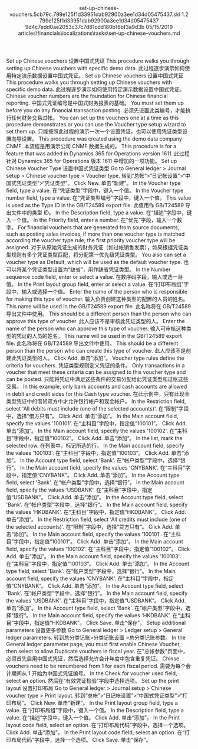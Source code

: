 <?xml version="1.0" encoding="UTF-8"?>
<xliff xmlns:logoport="urn:logoport:xliffeditor:xliff-extras:1.0" xmlns:tilt="urn:logoport:xliffeditor:tilt-non-translatables:1.0" xmlns:xsi="http://www.w3.org/2001/XMLSchema-instance" xmlns="urn:oasis:names:tc:xliff:document:1.2" xmlns:xliffext="urn:microsoft:content:schema:xliffextensions" version="1.2" xsi:schemaLocation="urn:oasis:names:tc:xliff:document:1.2 xliff-core-1.2-transitional.xsd">
  <file datatype="xml" source-language="en-US" original="set-up-chinese-vouchers.md" target-language="zh-CN">
    <header>
      <tool tool-company="Microsoft" tool-version="1.0-7889195" tool-name="mdxliff" tool-id="mdxliff"/>
      <xliffext:skl_file_name>set-up-chinese-vouchers.5cb79c.799e125f1d33951dab92900a3ee1d34d05475437.skl</xliffext:skl_file_name>
      <xliffext:version>1.2</xliffext:version>
      <xliffext:ms.openlocfilehash>799e125f1d33951dab92900a3ee1d34d05475437</xliffext:ms.openlocfilehash>
      <xliffext:ms.sourcegitcommit>9d4c7edd0ae2053c37c7d81cdd180b16bf3a9d3b</xliffext:ms.sourcegitcommit>
      <xliffext:ms.lasthandoff>05/15/2019</xliffext:ms.lasthandoff>
      <xliffext:ms.openlocfilepath>articles\financials\localizations\tasks\set-up-chinese-vouchers.md</xliffext:ms.openlocfilepath>
    </header>
    <body>
      <group extype="content" id="content">
        <trans-unit xml:space="preserve" translate="yes" id="101" restype="x-metadata">
          <source>Set up Chinese vouchers</source>
        <target logoport:matchpercent="101" state="translated" state-qualifier="leveraged-tm">设置中国式凭证</target></trans-unit>
        <trans-unit xml:space="preserve" translate="yes" id="102" restype="x-metadata">
          <source>This procedure walks you through setting up Chinese vouchers with specific demo data.</source>
        <target logoport:matchpercent="101" state="translated" state-qualifier="leveraged-tm">此过程逐步演示如何使用特定演示数据设置中国式凭证。</target></trans-unit>
        <trans-unit xml:space="preserve" translate="yes" id="103">
          <source>Set up Chinese vouchers</source>
        <target logoport:matchpercent="101" state="translated" state-qualifier="leveraged-tm">设置中国式凭证</target></trans-unit>
        <trans-unit xml:space="preserve" translate="yes" id="104">
          <source>This procedure walks you through setting up Chinese vouchers with specific demo data.</source>
        <target logoport:matchpercent="101" state="translated" state-qualifier="leveraged-tm">此过程逐步演示如何使用特定演示数据设置中国式凭证。</target></trans-unit>
        <trans-unit xml:space="preserve" translate="yes" id="105">
          <source>Chinese voucher numbers are the foundation for Chinese financial reporting.</source>
        <target logoport:matchpercent="101" state="translated" state-qualifier="leveraged-tm">中国式凭证编号是中国式财务报表的基础。</target></trans-unit>
        <trans-unit xml:space="preserve" translate="yes" id="106">
          <source>You must set them up before you do any financial transaction posting.</source>
        <target logoport:matchpercent="101" state="translated" state-qualifier="leveraged-tm">必须先设置此类编号，才能执行任何财务交易过帐。</target></trans-unit>
        <trans-unit xml:space="preserve" translate="yes" id="107">
          <source>You can set up the vouchers one at a time as this procedure demonstrates or you can use the Voucher type setup wizard to set them up.</source>
        <target logoport:matchpercent="101" state="translated" state-qualifier="leveraged-tm">只能按照此过程的演示一次一个设置凭证，也可以使用凭证类型设置向导设置。</target></trans-unit>
        <trans-unit xml:space="preserve" translate="yes" id="108">
          <source>This procedure was created using the demo data company CNMF.</source>
        <target logoport:matchpercent="101" state="translated" state-qualifier="leveraged-tm">本流程是用演示公司 CNMF 数据生成的。</target></trans-unit>
        <trans-unit xml:space="preserve" translate="yes" id="109">
          <source>This procedure is for a feature that was added in Dynamics 365 for Operations version 1611.</source>
        <target logoport:matchpercent="101" state="translated" state-qualifier="leveraged-tm">此过程针对 Dynamics 365 for Operations 版本 1611 中增加的一项功能。</target></trans-unit>
        <trans-unit xml:space="preserve" translate="yes" id="110">
          <source>Set up Chinese Voucher Type</source>
        <target logoport:matchpercent="101" state="translated" state-qualifier="leveraged-tm">设置中国式凭证类型</target></trans-unit>
        <trans-unit xml:space="preserve" translate="yes" id="111">
          <source>Go to General ledger &gt; Journal setup &gt; Chinese voucher type &gt; Voucher type.</source>
        <target logoport:matchpercent="101" state="translated" state-qualifier="leveraged-tm">转到“总帐”&gt;“日记帐设置”&gt;“中国式凭证类型”&gt;“凭证类型”。</target></trans-unit>
        <trans-unit xml:space="preserve" translate="yes" id="112">
          <source>Click New.</source>
        <target logoport:matchpercent="101" state="translated" state-qualifier="leveraged-tm">单击“新建”。</target></trans-unit>
        <trans-unit xml:space="preserve" translate="yes" id="113">
          <source>In the Voucher type field, type a value.</source>
        <target logoport:matchpercent="101" state="translated" state-qualifier="leveraged-tm">在“凭证类型”字段中，键入一个值。</target></trans-unit>
        <trans-unit xml:space="preserve" translate="yes" id="114">
          <source>In the Voucher type number field, type a value.</source>
        <target logoport:matchpercent="101" state="translated" state-qualifier="leveraged-tm">在“凭证类型编号”字段中，键入一个值。</target></trans-unit>
        <trans-unit xml:space="preserve" translate="yes" id="115">
          <source>This value is used as the Type ID in the GB/T24589 export file.</source>
        <target logoport:matchpercent="101" state="translated" state-qualifier="leveraged-tm">此值用作 GB/T24589 导出文件中的类型 ID。</target></trans-unit>
        <trans-unit xml:space="preserve" translate="yes" id="116">
          <source>In the Description field, type a value.</source>
        <target logoport:matchpercent="101" state="translated" state-qualifier="leveraged-tm">在“描述”字段中，键入一个值。</target></trans-unit>
        <trans-unit xml:space="preserve" translate="yes" id="117">
          <source>In the Priority field, enter a number.</source>
        <target logoport:matchpercent="101" state="translated" state-qualifier="leveraged-tm">在“优先”字段，输入一个数字。</target></trans-unit>
        <trans-unit xml:space="preserve" translate="yes" id="118">
          <source>For financial vouchers that are generated from source documents, such as posting sales invoices, if more than one voucher type is matched according the voucher type rule, the first priority voucher type will be assigned.</source>
        <target logoport:matchpercent="101" state="translated" state-qualifier="leveraged-tm">对于从原始凭证生成的财务凭证（如过帐销售发票），如果根据凭证类型规则有多个凭证类型匹配，将分配第一优先级凭证类型。</target></trans-unit>
        <trans-unit xml:space="preserve" translate="yes" id="119">
          <source>You also can set a voucher type as Default, which will be used as the default voucher type.</source>
        <target logoport:matchpercent="101" state="translated" state-qualifier="leveraged-tm">也可以将某个凭证类型设置为“缺省”，用作缺省凭证类型。</target></trans-unit>
        <trans-unit xml:space="preserve" translate="yes" id="120">
          <source>In the Number sequence code field, enter or select a value.</source>
        <target logoport:matchpercent="101" state="translated" state-qualifier="leveraged-tm">在数序码字段，输入或选一哥值。</target></trans-unit>
        <trans-unit xml:space="preserve" translate="yes" id="121">
          <source>In the Print layout group field, enter or select a value.</source>
        <target logoport:matchpercent="101" state="translated" state-qualifier="leveraged-tm">在“打印布局组”字段中，输入或选择一个值。</target></trans-unit>
        <trans-unit xml:space="preserve" translate="yes" id="122">
          <source>Enter the name of the person who is responsible for making this type of voucher.</source>
        <target logoport:matchpercent="101" state="translated" state-qualifier="leveraged-tm">输入负责创建这种类型的配置的人员的姓名。</target></trans-unit>
        <trans-unit xml:space="preserve" translate="yes" id="123">
          <source>This name will be used in the GB/T24589 export file.</source>
        <target logoport:matchpercent="101" state="translated" state-qualifier="leveraged-tm">此名称将在 GB/T24589 导出文件中使用。</target></trans-unit>
        <trans-unit xml:space="preserve" translate="yes" id="124">
          <source>This should be a different person than the person who can approve this type of voucher.</source>
        <target logoport:matchpercent="101" state="translated" state-qualifier="leveraged-tm">此人应该不是审核此凭证类型的人。</target></trans-unit>
        <trans-unit xml:space="preserve" translate="yes" id="125">
          <source>Enter the name of the person who can approve this type of voucher.</source>
        <target logoport:matchpercent="101" state="translated" state-qualifier="leveraged-tm">输入可审核这种类型的凭证的人员的姓名。</target></trans-unit>
        <trans-unit xml:space="preserve" translate="yes" id="126">
          <source>This name will be used in the GB/T24589 export file.</source>
        <target logoport:matchpercent="101" state="translated" state-qualifier="leveraged-tm">此名称将在 GB/T24589 导出文件中使用。</target></trans-unit>
        <trans-unit xml:space="preserve" translate="yes" id="127">
          <source>This should be a different person than the person who can create this type of voucher.</source>
        <target logoport:matchpercent="101" state="translated" state-qualifier="leveraged-tm">此人应该不是创建此凭证类型的人。</target></trans-unit>
        <trans-unit xml:space="preserve" translate="yes" id="128">
          <source>Click Add.</source>
        <target logoport:matchpercent="101" state="translated" state-qualifier="leveraged-tm">单击“添加”。</target></trans-unit>
        <trans-unit xml:space="preserve" translate="yes" id="129">
          <source>Voucher type rules define the criteria for vouchers.</source>
        <target logoport:matchpercent="101" state="translated" state-qualifier="leveraged-tm">凭证类型规则定义凭证的条件。</target></trans-unit>
        <trans-unit xml:space="preserve" translate="yes" id="130">
          <source>Only transactions in a voucher that meet these criteria can be assigned to this voucher type and can be posted.</source>
        <target logoport:matchpercent="101" state="translated" state-qualifier="leveraged-tm">只能将凭证中满足这些条件的交易分配给此凭证类型和过帐这些交易。</target></trans-unit>
        <trans-unit xml:space="preserve" translate="yes" id="131">
          <source>In this example, only bank accounts and cash accounts are allowed in debit and credit sides for this Cash type voucher.</source>
        <target logoport:matchpercent="101" state="translated" state-qualifier="leveraged-tm">在此示例中，只有此现金类型凭证中的借贷双方中才允许银行帐户和现金帐户。</target></trans-unit>
        <trans-unit xml:space="preserve" translate="yes" id="132">
          <source>In the Restriction field, select 'All debits must include (one of the selected accounts)'.</source>
        <target logoport:matchpercent="101" state="translated" state-qualifier="leveraged-tm">在“限制”字段中，选择“借方只有”。</target></trans-unit>
        <trans-unit xml:space="preserve" translate="yes" id="133">
          <source>Click Add.</source>
        <target logoport:matchpercent="101" state="translated" state-qualifier="leveraged-tm">单击“添加”。</target></trans-unit>
        <trans-unit xml:space="preserve" translate="yes" id="134">
          <source>In the Main account field, specify the values '100101'.</source>
        <target logoport:matchpercent="101" state="translated" state-qualifier="leveraged-tm">在“主科目”字段中，指定值“100101”。</target></trans-unit>
        <trans-unit xml:space="preserve" translate="yes" id="135">
          <source>Click Add.</source>
        <target logoport:matchpercent="101" state="translated" state-qualifier="leveraged-tm">单击“添加”。</target></trans-unit>
        <trans-unit xml:space="preserve" translate="yes" id="136">
          <source>In the Main account field, specify the values '100102'.</source>
        <target logoport:matchpercent="101" state="translated" state-qualifier="leveraged-tm">在“主科目”字段中，指定值“100102”。</target></trans-unit>
        <trans-unit xml:space="preserve" translate="yes" id="137">
          <source>Click Add.</source>
        <target logoport:matchpercent="101" state="translated" state-qualifier="leveraged-tm">单击“添加”。</target></trans-unit>
        <trans-unit xml:space="preserve" translate="yes" id="138">
          <source>In the list, mark the selected row.</source>
        <target logoport:matchpercent="101" state="translated" state-qualifier="leveraged-tm">在列表中，标记所选的行。</target></trans-unit>
        <trans-unit xml:space="preserve" translate="yes" id="139">
          <source>In the Main account field, specify the values '100103'.</source>
        <target logoport:matchpercent="101" state="translated" state-qualifier="leveraged-tm">在“主科目”字段中，指定值“100103”。</target></trans-unit>
        <trans-unit xml:space="preserve" translate="yes" id="140">
          <source>Click Add.</source>
        <target logoport:matchpercent="101" state="translated" state-qualifier="leveraged-tm">单击“添加”。</target></trans-unit>
        <trans-unit xml:space="preserve" translate="yes" id="141">
          <source>In the Account type field, select 'Bank'.</source>
        <target logoport:matchpercent="101" state="translated" state-qualifier="leveraged-tm">在“帐户类型”字段中，选择“银行”。</target></trans-unit>
        <trans-unit xml:space="preserve" translate="yes" id="142">
          <source>In the Main account field, specify the values 'CNYBANK'.</source>
        <target logoport:matchpercent="101" state="translated" state-qualifier="leveraged-tm">在“主科目”字段中，指定值“CNYBANK”。</target></trans-unit>
        <trans-unit xml:space="preserve" translate="yes" id="143">
          <source>Click Add.</source>
        <target logoport:matchpercent="101" state="translated" state-qualifier="leveraged-tm">单击“添加”。</target></trans-unit>
        <trans-unit xml:space="preserve" translate="yes" id="144">
          <source>In the Account type field, select 'Bank'.</source>
        <target logoport:matchpercent="101" state="translated" state-qualifier="leveraged-tm">在“帐户类型”字段中，选择“银行”。</target></trans-unit>
        <trans-unit xml:space="preserve" translate="yes" id="145">
          <source>In the Main account field, specify the values 'USDBANK'.</source>
        <target logoport:matchpercent="101" state="translated" state-qualifier="leveraged-tm">在“主科目”字段中，指定值“USDBANK”。</target></trans-unit>
        <trans-unit xml:space="preserve" translate="yes" id="146">
          <source>Click Add.</source>
        <target logoport:matchpercent="101" state="translated" state-qualifier="leveraged-tm">单击“添加”。</target></trans-unit>
        <trans-unit xml:space="preserve" translate="yes" id="147">
          <source>In the Account type field, select 'Bank'.</source>
        <target logoport:matchpercent="101" state="translated" state-qualifier="leveraged-tm">在“帐户类型”字段中，选择“银行”。</target></trans-unit>
        <trans-unit xml:space="preserve" translate="yes" id="148">
          <source>In the Main account field, specify the values 'HKDBANK'.</source>
        <target logoport:matchpercent="101" state="translated" state-qualifier="leveraged-tm">在“主科目”字段中，指定值“HKDBANK”。</target></trans-unit>
        <trans-unit xml:space="preserve" translate="yes" id="149">
          <source>Click Add.</source>
        <target logoport:matchpercent="101" state="translated" state-qualifier="leveraged-tm">单击“添加”。</target></trans-unit>
        <trans-unit xml:space="preserve" translate="yes" id="150">
          <source>In the Restriction field, select 'All credits must include (one of the selected accounts)'.</source>
        <target logoport:matchpercent="101" state="translated" state-qualifier="leveraged-tm">在“限制”字段中，选择“贷方只有”。</target></trans-unit>
        <trans-unit xml:space="preserve" translate="yes" id="151">
          <source>Click Add.</source>
        <target logoport:matchpercent="101" state="translated" state-qualifier="leveraged-tm">单击“添加”。</target></trans-unit>
        <trans-unit xml:space="preserve" translate="yes" id="152">
          <source>In the Main account field, specify the values '100101'.</source>
        <target logoport:matchpercent="101" state="translated" state-qualifier="leveraged-tm">在“主科目”字段中，指定值“100101”。</target></trans-unit>
        <trans-unit xml:space="preserve" translate="yes" id="153">
          <source>Click Add.</source>
        <target logoport:matchpercent="101" state="translated" state-qualifier="leveraged-tm">单击“添加”。</target></trans-unit>
        <trans-unit xml:space="preserve" translate="yes" id="154">
          <source>In the Main account field, specify the values '100102'.</source>
        <target logoport:matchpercent="101" state="translated" state-qualifier="leveraged-tm">在“主科目”字段中，指定值“100102”。</target></trans-unit>
        <trans-unit xml:space="preserve" translate="yes" id="155">
          <source>Click Add.</source>
        <target logoport:matchpercent="101" state="translated" state-qualifier="leveraged-tm">单击“添加”。</target></trans-unit>
        <trans-unit xml:space="preserve" translate="yes" id="156">
          <source>In the Main account field, specify the values '100103'.</source>
        <target logoport:matchpercent="101" state="translated" state-qualifier="leveraged-tm">在“主科目”字段中，指定值“100103”。</target></trans-unit>
        <trans-unit xml:space="preserve" translate="yes" id="157">
          <source>Click Add.</source>
        <target logoport:matchpercent="101" state="translated" state-qualifier="leveraged-tm">单击“添加”。</target></trans-unit>
        <trans-unit xml:space="preserve" translate="yes" id="158">
          <source>In the Account type field, select 'Bank'.</source>
        <target logoport:matchpercent="101" state="translated" state-qualifier="leveraged-tm">在“帐户类型”字段中，选择“银行”。</target></trans-unit>
        <trans-unit xml:space="preserve" translate="yes" id="159">
          <source>In the Main account field, specify the values 'CNYBANK'.</source>
        <target logoport:matchpercent="101" state="translated" state-qualifier="leveraged-tm">在“主科目”字段中，指定值“CNYBANK”。</target></trans-unit>
        <trans-unit xml:space="preserve" translate="yes" id="160">
          <source>Click Add.</source>
        <target logoport:matchpercent="101" state="translated" state-qualifier="leveraged-tm">单击“添加”。</target></trans-unit>
        <trans-unit xml:space="preserve" translate="yes" id="161">
          <source>In the Account type field, select 'Bank'.</source>
        <target logoport:matchpercent="101" state="translated" state-qualifier="leveraged-tm">在“帐户类型”字段中，选择“银行”。</target></trans-unit>
        <trans-unit xml:space="preserve" translate="yes" id="162">
          <source>In the Main account field, specify the values 'USDBANK'.</source>
        <target logoport:matchpercent="101" state="translated" state-qualifier="leveraged-tm">在“主科目”字段中，指定值“USDBANK”。</target></trans-unit>
        <trans-unit xml:space="preserve" translate="yes" id="163">
          <source>Click Add.</source>
        <target logoport:matchpercent="101" state="translated" state-qualifier="leveraged-tm">单击“添加”。</target></trans-unit>
        <trans-unit xml:space="preserve" translate="yes" id="164">
          <source>In the Account type field, select 'Bank'.</source>
        <target logoport:matchpercent="101" state="translated" state-qualifier="leveraged-tm">在“帐户类型”字段中，选择“银行”。</target></trans-unit>
        <trans-unit xml:space="preserve" translate="yes" id="165">
          <source>In the Main account field, specify the values 'HKDBANK'.</source>
        <target logoport:matchpercent="101" state="translated" state-qualifier="leveraged-tm">在“主科目”字段中，指定值“HKDBANK”。</target></trans-unit>
        <trans-unit xml:space="preserve" translate="yes" id="166">
          <source>Click Save.</source>
        <target logoport:matchpercent="101" state="translated" state-qualifier="leveraged-tm">单击“保存”。</target></trans-unit>
        <trans-unit xml:space="preserve" translate="yes" id="167">
          <source>Setup additional parameters</source>
        <target logoport:matchpercent="101" state="translated" state-qualifier="leveraged-tm">设置更多参数</target></trans-unit>
        <trans-unit xml:space="preserve" translate="yes" id="168">
          <source>Go to General ledger &gt; Ledger setup &gt; General ledger parameters.</source>
        <target logoport:matchpercent="101" state="translated" state-qualifier="leveraged-tm">转到总分类记账&gt;分类记账设置 &gt;总分类记账参数。</target></trans-unit>
        <trans-unit xml:space="preserve" translate="yes" id="169">
          <source>In the General ledger parameter page, you must first enable Chinese Voucher, then select to allow Duplicate vouchers in fiscal year.</source>
        <target logoport:matchpercent="101" state="translated" state-qualifier="leveraged-tm">在"总帐参数"页面中，必须首先启用中国式凭证，然后选择允许会计年度中包含重复凭证。</target></trans-unit>
        <trans-unit xml:space="preserve" translate="yes" id="170">
          <source>Chinse vouchers need to be renumbered from 1 for each fiscal period.</source>
        <target logoport:matchpercent="101" state="translated" state-qualifier="leveraged-tm">需要为每个会计期间从 1 开始为中国式凭证编号。</target></trans-unit>
        <trans-unit xml:space="preserve" translate="yes" id="171">
          <source>In the Check for voucher used field, select an option.</source>
        <target logoport:matchpercent="101" state="translated" state-qualifier="leveraged-tm">然后在“有效凭证检验”字段中选择选项。</target></trans-unit>
        <trans-unit xml:space="preserve" translate="yes" id="172">
          <source>Set up the print layout</source>
        <target logoport:matchpercent="101" state="translated" state-qualifier="leveraged-tm">设置打印布局</target></trans-unit>
        <trans-unit xml:space="preserve" translate="yes" id="173">
          <source>Go to General ledger &gt; Journal setup &gt; Chinese voucher type &gt; Print layout.</source>
        <target logoport:matchpercent="101" state="translated" state-qualifier="leveraged-tm">转到“总帐”&gt;“日记帐设置”&gt;“中国式凭证类型”&gt;“打印布局”。</target></trans-unit>
        <trans-unit xml:space="preserve" translate="yes" id="174">
          <source>Click New.</source>
        <target logoport:matchpercent="101" state="translated" state-qualifier="leveraged-tm">单击“新建”。</target></trans-unit>
        <trans-unit xml:space="preserve" translate="yes" id="175">
          <source>In the Print layout group field, type a value.</source>
        <target logoport:matchpercent="101" state="translated" state-qualifier="leveraged-tm">在“打印布局组”字段中，键入一个值。</target></trans-unit>
        <trans-unit xml:space="preserve" translate="yes" id="176">
          <source>In the Description field, type a value.</source>
        <target logoport:matchpercent="101" state="translated" state-qualifier="leveraged-tm">在“描述”字段中，键入一个值。</target></trans-unit>
        <trans-unit xml:space="preserve" translate="yes" id="177">
          <source>Click Add.</source>
        <target logoport:matchpercent="101" state="translated" state-qualifier="leveraged-tm">单击“添加”。</target></trans-unit>
        <trans-unit xml:space="preserve" translate="yes" id="178">
          <source>In the Print layout code field, select an option.</source>
        <target logoport:matchpercent="101" state="translated" state-qualifier="leveraged-tm">在“打印布局代码”字段中，选择一个选项。</target></trans-unit>
        <trans-unit xml:space="preserve" translate="yes" id="179">
          <source>Click Add.</source>
        <target logoport:matchpercent="101" state="translated" state-qualifier="leveraged-tm">单击“添加”。</target></trans-unit>
        <trans-unit xml:space="preserve" translate="yes" id="180">
          <source>In the Print layout code field, select an option.</source>
        <target logoport:matchpercent="101" state="translated" state-qualifier="leveraged-tm">在“打印布局代码”字段中，选择一个选项。</target></trans-unit>
        <trans-unit xml:space="preserve" translate="yes" id="181">
          <source>Click Save.</source>
        <target logoport:matchpercent="101" state="translated" state-qualifier="leveraged-tm">单击“保存”。</target></trans-unit>
      </group>
    </body>
  </file>
</xliff>